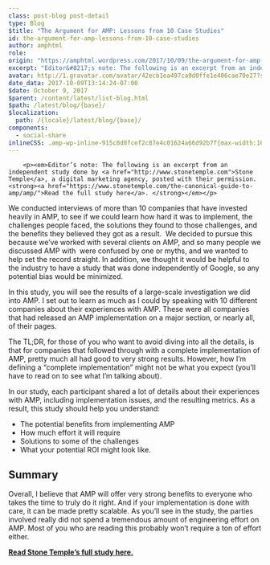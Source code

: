 ```yaml
---
class: post-blog post-detail
type: Blog
$title: "The Argument for AMP: Lessons from 10 Case Studies"
id: the-argument-for-amp-lessons-from-10-case-studies
author: amphtml
role: 
origin: "https://amphtml.wordpress.com/2017/10/09/the-argument-for-amp-lessons-from-10-case-studies/amp/"
excerpt: "Editor&#8217;s note: The following is an excerpt from an independent study done by Stone Temple, a digital marketing agency, posted with their permission. Read the full study here.  We conducted interviews of more than 10 companies that have invested heavily in AMP, to see if we could learn how hard it was to implement, the [&#8230;]"
avatar: http://1.gravatar.com/avatar/42ecb1ea497ca9d0ffe1e406cae70e27?s=96&d=identicon&r=G
date_data: 2017-10-09T13:14:24-07:00
$date: October 9, 2017
$parent: /content/latest/list-blog.html
$path: /latest/blog/{base}/
$localization:
  path: /{locale}/latest/blog/{base}/
components:
  - social-share
inlineCSS: .amp-wp-inline-915c8d8fcef2c87e4c01624a66d92b7f{max-width:100%;}
---
```


<div class="amp-wp-article-content">

		<p><em>Editor’s note: The following is an excerpt from an independent study done by <a href="http://www.stonetemple.com">Stone Temple</a>, a digital marketing agency, posted with their permission. <strong><a href="https://www.stonetemple.com/the-canonical-guide-to-amp/amp/">Read the full study here</a>. </strong></em></p>
<p>We conducted interviews of more than 10 companies that have invested heavily in AMP, to see if we could learn how hard it was to implement, the challenges people faced, the solutions they found to those challenges, and the benefits they believed they got as a result.  We decided to pursue this because we’ve worked with several clients on AMP, and so many people we discussed AMP with  were confused by one or myths, and we wanted to help set the record straight. In addition, we thought it would be helpful to the industry to have a study that was done independently of Google, so any potential bias would be minimized.</p>
<p><amp-img src="https://www.stonetemple.com/wp-content/uploads/2017/10/AMP-hero-image10.jpg" class="amp-wp-inline-915c8d8fcef2c87e4c01624a66d92b7f amp-wp-enforced-sizes" width="800" height="455" sizes="(min-width: 660px) 660px, 100vw"></amp-img></p>
<p>In this study, you will see the results of a large-scale investigation we did into AMP. I set out to learn as much as I could by speaking with 10 different companies about their experiences with AMP. These were all companies that had released an AMP implementation on a major section, or nearly all, of their pages.</p>
<p>The TL;DR, for those of you who want to avoid diving into all the details, is that for companies that followed through with a complete implementation of AMP, pretty much all had good to very strong results. However, how I’m defining a “complete implementation” might not be what you expect (you’ll have to read on to see what I’m talking about).</p>
<p>In our study, each participant shared a lot of details about their experiences with AMP, including implementation issues, and the resulting metrics. As a result, this study should help you understand:</p>
<ul><li>The potential benefits from implementing AMP</li>
<li>How much effort it will require</li>
<li>Solutions to some of the challenges</li>
<li>What your potential ROI might look like.</li>
</ul><h2>Summary</h2>
<p>Overall, I believe that AMP will offer very strong benefits to everyone who takes the time to truly do it right. And if your implementation is done with care, it can be made pretty scalable. As you’ll see in the study, the parties involved really did not spend a tremendous amount of engineering effort on AMP. Most of you who are reading this probably won’t require a ton of effort either.</p>
<p><strong><a href="https://www.stonetemple.com/the-canonical-guide-to-amp/amp/">Read Stone Temple’s full study here.</a></strong></p>
	</div>

	


</div>

